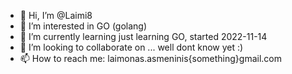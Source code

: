 - 👋 Hi, I’m @Laimi8
- 👀 I’m interested in GO (golang)
- 🌱 I’m currently learning just learning GO, started 2022-11-14
- 💞️ I’m looking to collaborate on ... well dont know yet :)
- 📫 How to reach me: laimonas.asmeninis{something}gmail.com

<!---
Laimi8/Laimi8 is a ✨ special ✨ repository because its `README.md` (this file) appears on your GitHub profile.
You can click the Preview link to take a look at your changes.
--->
